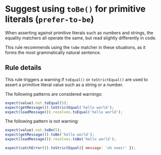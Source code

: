 # Suggest using `toBe()` for primitive literals (`prefer-to-be`)

When asserting against primitive literals such as numbers and strings, the
equality matchers all operate the same, but read slightly differently in code.

This rule recommends using the `toBe` matcher in these situations, as it forms
the most grammatically natural sentence.

## Rule details

This rule triggers a warning if `toEqual()` or `toStrictEqual()` are used to
assert a primitive literal value such as a string or a number.

The following patterns are considered warnings:

```js
expect(value).not.toEqual(5);
expect(getMessage()).toStrictEqual('hello world');
expect(loadMessage()).resolves.toEqual('hello world');
```

The following pattern is not warning:

```js
expect(value).not.toBe(5);
expect(getMessage()).toBe('hello world');
expect(loadMessage()).resolves.toBe('hello world');

expect(catchError()).toStrictEqual({ message: 'oh noes!' });
```

